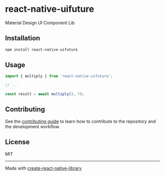 # react-native-uifuture

Material Design UI Component Lib

## Installation

```sh
npm install react-native-uifuture
```

## Usage


```js
import { multiply } from 'react-native-uifuture';

// ...

const result = await multiply(3, 7);
```


## Contributing

See the [contributing guide](CONTRIBUTING.md) to learn how to contribute to the repository and the development workflow.

## License

MIT

---

Made with [create-react-native-library](https://github.com/callstack/react-native-builder-bob)
